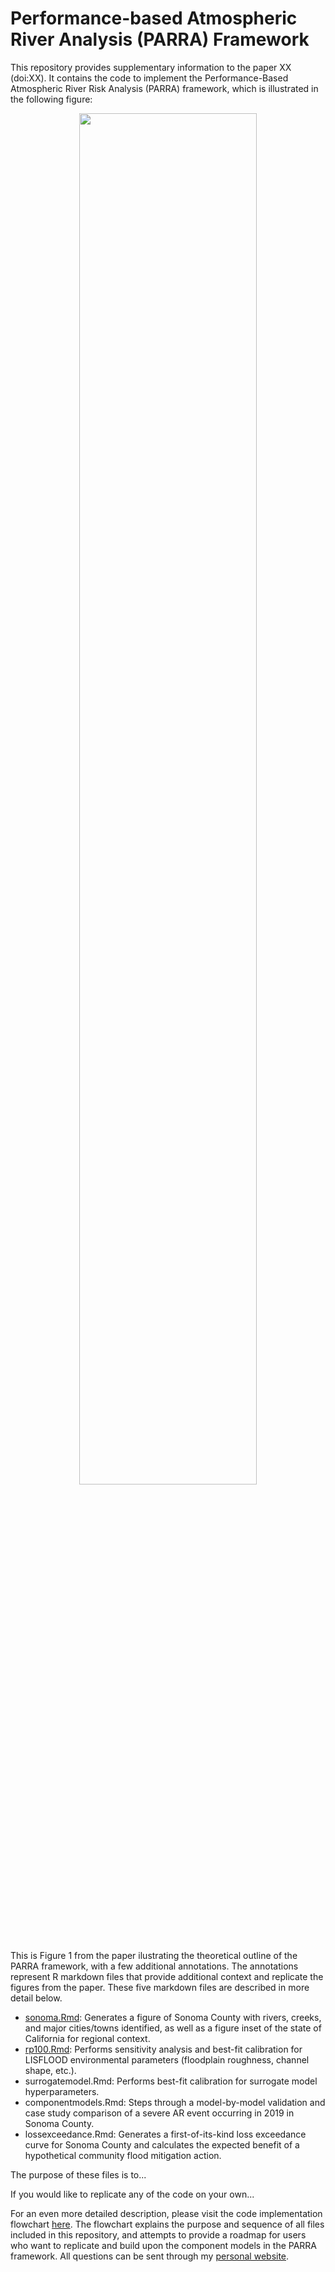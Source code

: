 # Performance-based Atmospheric River Analysis (PARRA) Framework

This repository provides supplementary information to the paper XX (doi:XX). It contains the code to implement the Performance-Based Atmospheric River Risk Analysis (PARRA) framework, which is illustrated in the following figure:

<p align="center">
  <img src="https://user-images.githubusercontent.com/49569602/128727103-e81cd681-d8bc-42f0-9b67-97f4d7eec394.png" width=75% height=75%>
</p>

This is Figure 1 from the paper ilustrating the theoretical outline of the PARRA framework, with a few additional annotations. The annotations represent R markdown files that provide additional context and replicate the figures from the paper. These five markdown files are described in more detail below.

* <a href="https://corinnebowers.github.io/sonoma.html">sonoma.Rmd</a>: Generates a figure of Sonoma County with rivers, creeks, and major cities/towns identified, as well as a figure inset of the state of California for regional context.
* <a href="https://corinnebowers.github.io/rp100.html">rp100.Rmd</a>: Performs sensitivity analysis and best-fit calibration for LISFLOOD environmental parameters (floodplain roughness, channel shape, etc.).
* surrogatemodel.Rmd: Performs best-fit calibration for surrogate model hyperparameters.
* componentmodels.Rmd: Steps through a model-by-model validation and case study comparison of a severe AR event occurring in 2019 in Sonoma County.
* lossexceedance.Rmd: Generates a first-of-its-kind loss exceedance curve for Sonoma County and calculates the expected benefit of a hypothetical community flood mitigation action.

The purpose of these files is to...

If you would like to replicate any of the code on your own...

For an even more detailed description, please visit the code implementation flowchart <a href = "https://www.corinnebowers.com/parra">here</a>. The flowchart explains the purpose and sequence of all files included in this repository, and attempts to provide a roadmap for users who want to replicate and build upon the component models in the PARRA framework. All questions can be sent through my <a href="https://www.corinnebowers.com/contact">personal website</a>. 

<!-- notes to self: 

* INUN.R is nowhere on the flowchart
* on the flowchart: add explanatory text about the rollovers \& discourage mobile use
* figure out in Github how to open these links in separate tabs
* include a new .Rmd file that does component-level sensitivity analysis (i.e. PRCP contributes the most to the variability in the loss histogram)
-->
